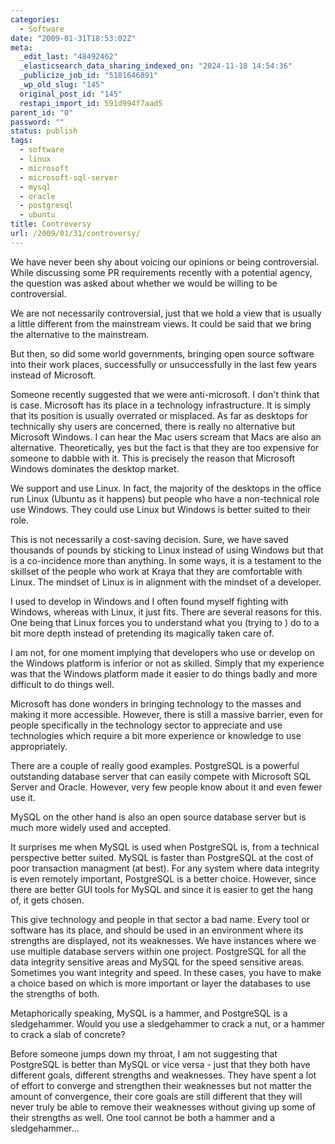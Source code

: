 ```yaml
---
categories:
  - Software
date: "2009-01-31T18:53:02Z"
meta:
  _edit_last: "48492462"
  _elasticsearch_data_sharing_indexed_on: "2024-11-18 14:54:36"
  _publicize_job_id: "5181646891"
  _wp_old_slug: "145"
  original_post_id: "145"
  restapi_import_id: 591d994f7aad5
parent_id: "0"
password: ""
status: publish
tags:
  - software
  - linux
  - microsoft
  - microsoft-sql-server
  - mysql
  - oracle
  - postgresql
  - ubuntu
title: Controversy
url: /2009/01/31/controversy/
---
```


We have never been shy about voicing our opinions or being controversial. While
discussing some PR requirements recently with a potential agency, the question
was asked about whether we would be willing to be controversial.

We are not necessarily controversial, just that we hold a view that is usually a
little different from the mainstream views. It could be said that we bring the
alternative to the mainstream.

But then, so did some world governments, bringing open source software into
their work places, successfully or unsuccessfully in the last few years instead
of Microsoft.

Someone recently suggested that we were anti-microsoft. I don't think that is
case. Microsoft has its place in a technology infrastructure. It is simply that
its position is usually overrated or misplaced. As far as desktops for
technically shy users are concerned, there is really no alternative but
Microsoft Windows. I can hear the Mac users scream that Macs are also an
alternative. Theoretically, yes but the fact is that they are too expensive for
someone to dabble with it. This is precisely the reason that Microsoft Windows
dominates the desktop market.

We support and use Linux. In fact, the majority of the desktops in the office
run Linux (Ubuntu as it happens) but people who have a non-technical role use
Windows. They could use Linux but Windows is better suited to their role.

<!--more-->

This is not necessarily a cost-saving decision. Sure, we have saved thousands of
pounds by sticking to Linux instead of using Windows but that is a co-incidence
more than anything. In some ways, it is a testament to the skillset of the
people who work at Kraya that they are comfortable with Linux. The mindset of
Linux is in alignment with the mindset of a developer.

I used to develop in Windows and I often found myself fighting with Windows,
whereas with Linux, it just fits. There are several reasons for this. One being
that Linux forces you to understand what you (trying to ) do to a bit more depth
instead of pretending its magically taken care of.

I am not, for one moment implying that developers who use or develop on the
Windows platform is inferior or not as skilled. Simply that my experience was
that the Windows platform made it easier to do things badly and more difficult
to do things well.

Microsoft has done wonders in bringing technology to the masses and making it
more accessible. However, there is still a massive barrier, even for people
specifically in the technology sector to appreciate and use technologies which
require a bit more experience or knowledge to use appropriately.

There are a couple of really good examples. PostgreSQL is a powerful outstanding
database server that can easily compete with Microsoft SQL Server and Oracle.
However, very few people know about it and even fewer use it.

MySQL on the other hand is also an open source database server but is much more
widely used and accepted.

It surprises me when MySQL is used when PostgreSQL is, from a technical
perspective better suited. MySQL is faster than PostgreSQL at the cost of poor
transaction managment (at best). For any system where data integrity is even
remotely important, PostgreSQL is a better choice. However, since there are
better GUI tools for MySQL and since it is easier to get the hang of, it gets
chosen.

This give technology and people in that sector a bad name. Every tool or
software has its place, and should be used in an environment where its strengths
are displayed, not its weaknesses. We have instances where we use multiple
database servers within one project. PostgreSQL for all the data integrity
sensitive areas and MySQL for the speed sensitive areas. Sometimes you want
integrity and speed. In these cases, you have to make a choice based on which is
more important or layer the databases to use the strengths of both.

Metaphorically speaking, MySQL is a hammer, and PostgreSQL is a sledgehammer.
Would you use a sledgehammer to crack a nut, or a hammer to crack a slab of
concrete?

Before someone jumps down my throat, I am not suggesting that PostgreSQL is
better than MySQL or vice versa - just that they both have different goals,
different strengths and weaknesses. They have spent a lot of effort to converge
and strengthen their weaknesses but not matter the amount of convergence, their
core goals are still different that they will never truly be able to remove
their weaknesses without giving up some of their strengths as well. One tool
cannot be both a hammer and a sledgehammer...

